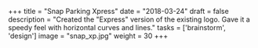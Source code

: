 +++
title = "Snap Parking Xpress"
date = "2018-03-24"
draft = false
description = "Created the \"Express\" version of the existing logo. Gave it a speedy feel with horizontal curves and lines."
tasks = ['brainstorm', 'design']
image = "snap_xp.jpg"
weight = 30
+++

